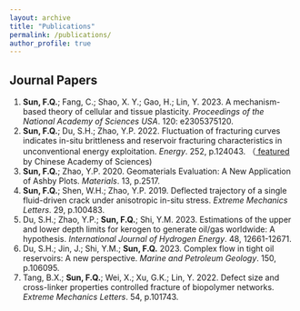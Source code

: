 ```yaml
---
layout: archive
title: "Publications"
permalink: /publications/
author_profile: true
---
```


<!-- {% if author.googlescholar %}
  You can also find my articles on <u><a href="{{author.googlescholar}}">my Google Scholar profile</a>.</u>
{% endif %}

{% include base_path %}

{% for post in site.publications reversed %}
  {% include archive-single.html %}
{% endfor %} -->

## Journal Papers

1. **Sun, F.Q.**; Fang, C.; Shao, X. Y.; Gao, H.; Lin, Y. 2023. A mechanism-based theory of cellular and tissue plasticity. *Proceedings of the National Academy of Sciences USA*. 120: e2305375120.
2. **Sun, F.Q.**; Du, S.H.; Zhao, Y.P. 2022. Fluctuation of fracturing curves indicates in-situ brittleness and reservoir fracturing characteristics in unconventional energy exploitation. *Energy*. 252, p.124043. （<a href="https://www.cas.cn/syky/202205/t20220516_4834822.shtml"> featured</a> by Chinese Academy of Sciences) 
3. **Sun, F.Q.**; Zhao, Y.P. 2020. Geomaterials Evaluation: A New Application of Ashby Plots. *Materials*. 13, p.2517.
4. **Sun, F.Q.**; Shen, W.H.; Zhao, Y.P. 2019. Deflected trajectory of a single fluid-driven crack under anisotropic in-situ stress. *Extreme Mechanics Letters*. 29, p.100483.
5. Du, S.H.; Zhao, Y.P.; **Sun, F.Q.**; Shi, Y.M. 2023. Estimations of the upper and lower depth limits for kerogen to generate oil/gas worldwide: A hypothesis. *International Journal of Hydrogen Energy*. 48, 12661-12671.
6. Du, S.H.; Jin, J.; Shi, Y.M.; **Sun, F.Q.** 2023. Complex flow in tight oil reservoirs: A new perspective. *Marine and Petroleum Geology*. 150, p.106095.
7. Tang, B.X.; **Sun, F.Q.**; Wei, X.; Xu, G.K.; Lin, Y. 2022. Defect size and cross-linker properties controlled fracture of biopolymer networks. *Extreme Mechanics Letters*. 54, p.101743.
